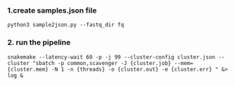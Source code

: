 ### 1.create samples.json file

`python3 sample2json.py --fastq_dir fq`

### 2. run the pipeline

`snakemake --latency-wait 60 -p -j 99 --cluster-config cluster.json --cluster "sbatch -p common,scavenger -J {cluster.job} --mem={cluster.mem} -N 1 -n {threads} -o {cluster.out} -e {cluster.err} " &> log &`
